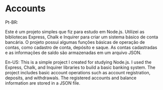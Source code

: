 # Accounts

Pt-BR:

Este é um projeto simples que fiz para estudo em Node.js. Utilizei as bibliotecas Express, Chalk e Inquirer para criar um sistema básico de conta bancária. O projeto possui algumas funções básicas de operação de contas, como cadastro de conta, depósito e saque. As contas cadastradas e as informações de saldo são armazenadas em um arquivo JSON.

En-US:
This is a simple project I created for studying Node.js. I used the Express, Chalk, and Inquirer libraries to build a basic banking system. The project includes basic account operations such as account registration, deposits, and withdrawals. The registered accounts and balance information are stored in a JSON file.
